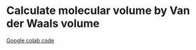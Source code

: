 # Calculate molecular volume by Van der Waals volume
[Google colab code](https://colab.research.google.com/drive/1fjlOVlnjgK6vMODlNILpwEqgR5fh8hwR?usp=sharing)